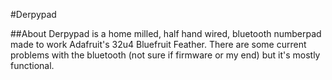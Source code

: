 #Derpypad

##About
Derpypad is a home milled, half hand wired, bluetooth numberpad made to work
Adafruit's 32u4 Bluefruit Feather. There are some current problems with the bluetooth (not sure if firmware or my end) but it's mostly functional.